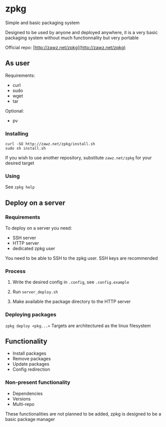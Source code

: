 # zpkg

Simple and basic packaging system

Designed to be used by anyone and deployed anywhere,
it is a very basic packaging system without much functionnality but very portable

Official repo: [http://zawz.net/zpkg](http://zawz.net/zpkg)

## As user

Requirements:
- curl
- sudo
- wget
- tar

Optional:
- pv

### Installing

```shell
curl -SO http://zawz.net/zpkg/install.sh
sudo sh install.sh
```

If you wish to use another repository, substitute `zawz.net/zpkg` for your desired target  

### Using

See `zpkg help`


## Deploy on a server

### Requirements

To deploy on a server you need:
- SSH server
- HTTP server
- dedicated zpkg user

You need to be able to SSH to the zpkg user. SSH keys are recommended

### Process

1. Write the desired config in `.config`, see `.config.example`

2. Run `server_deploy.sh`

3. Make available the package directory to the HTTP server

### Deploying packages

`zpkg deploy <pkg...>`
Targets are architectured as the linux filesystem

## Functionality

- Install packages
- Remove packages
- Update packages
- Config redirection

### Non-present functionality

- Dependencies
- Versions
- Multi-repo

These functionalities are not planned to be added,
zpkg is designed to be a basic package manager
